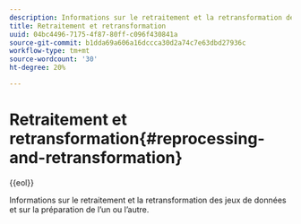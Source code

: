```yaml
---
description: Informations sur le retraitement et la retransformation des jeux de données et sur la préparation de l’un ou l’autre.
title: Retraitement et retransformation
uuid: 04bc4496-7175-4f87-80ff-c096f430841a
source-git-commit: b1dda69a606a16dccca30d2a74c7e63dbd27936c
workflow-type: tm+mt
source-wordcount: '30'
ht-degree: 20%

---
```



# Retraitement et retransformation{#reprocessing-and-retransformation}

{{eol}}

Informations sur le retraitement et la retransformation des jeux de données et sur la préparation de l’un ou l’autre.
